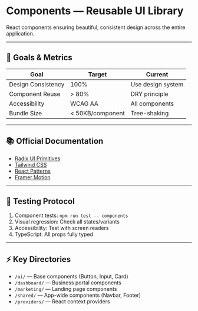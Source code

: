 # Components — Reusable UI Library

React components ensuring beautiful, consistent design across the entire application.

---

## 🎯 Goals & Metrics

| Goal | Target | Current |
|------|--------|---------|
| Design Consistency | 100% | Use design system |
| Component Reuse | > 80% | DRY principle |
| Accessibility | WCAG AA | All components |
| Bundle Size | < 50KB/component | Tree-shaking |

---

## 📚 Official Documentation

- [Radix UI Primitives](https://www.radix-ui.com/docs/primitives/overview/introduction)
- [Tailwind CSS](https://tailwindcss.com/docs)
- [React Patterns](https://react.dev/learn/passing-props-to-a-component)
- [Framer Motion](https://www.framer.com/motion/introduction/)

---

## 🧪 Testing Protocol

1. Component tests: `npm run test -- components`
2. Visual regression: Check all states/variants
3. Accessibility: Test with screen readers
4. TypeScript: All props fully typed

---

## ⚡ Key Directories

- `/ui/` — Base components (Button, Input, Card)
- `/dashboard/` — Business portal components
- `/marketing/` — Landing page components
- `/shared/` — App-wide components (Navbar, Footer)
- `/providers/` — React context providers